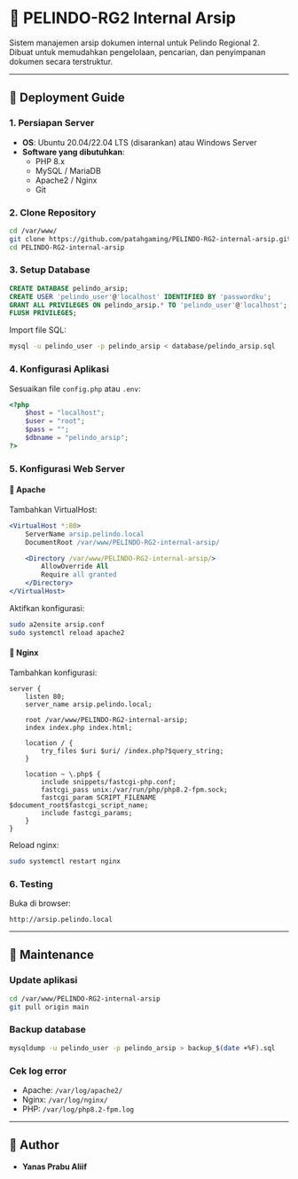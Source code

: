 # 📂 PELINDO-RG2 Internal Arsip

Sistem manajemen arsip dokumen internal untuk Pelindo Regional 2.  
Dibuat untuk memudahkan pengelolaan, pencarian, dan penyimpanan dokumen secara terstruktur.

---

## 🚀 Deployment Guide

### 1. Persiapan Server
- **OS**: Ubuntu 20.04/22.04 LTS (disarankan) atau Windows Server  
- **Software yang dibutuhkan**:
  - PHP 8.x
  - MySQL / MariaDB
  - Apache2 / Nginx
  - Git

### 2. Clone Repository
```bash
cd /var/www/
git clone https://github.com/patahgaming/PELINDO-RG2-internal-arsip.git
cd PELINDO-RG2-internal-arsip
```

### 3. Setup Database
```sql
CREATE DATABASE pelindo_arsip;
CREATE USER 'pelindo_user'@'localhost' IDENTIFIED BY 'passwordku';
GRANT ALL PRIVILEGES ON pelindo_arsip.* TO 'pelindo_user'@'localhost';
FLUSH PRIVILEGES;
```

Import file SQL:
```bash
mysql -u pelindo_user -p pelindo_arsip < database/pelindo_arsip.sql
```

### 4. Konfigurasi Aplikasi
Sesuaikan file `config.php` atau `.env`:
```php
<?php
    $host = "localhost";
    $user = "root";   
    $pass = "";        
    $dbname = "pelindo_arsip";
?>
```

### 5. Konfigurasi Web Server

#### 🔹 Apache
Tambahkan VirtualHost:
```apache
<VirtualHost *:80>
    ServerName arsip.pelindo.local
    DocumentRoot /var/www/PELINDO-RG2-internal-arsip/

    <Directory /var/www/PELINDO-RG2-internal-arsip/>
        AllowOverride All
        Require all granted
    </Directory>
</VirtualHost>
```
Aktifkan konfigurasi:
```bash
sudo a2ensite arsip.conf
sudo systemctl reload apache2
```

#### 🔹 Nginx
Tambahkan konfigurasi:
```nginx
server {
    listen 80;
    server_name arsip.pelindo.local;

    root /var/www/PELINDO-RG2-internal-arsip;
    index index.php index.html;

    location / {
        try_files $uri $uri/ /index.php?$query_string;
    }

    location ~ \.php$ {
        include snippets/fastcgi-php.conf;
        fastcgi_pass unix:/var/run/php/php8.2-fpm.sock;
        fastcgi_param SCRIPT_FILENAME $document_root$fastcgi_script_name;
        include fastcgi_params;
    }
}
```
Reload nginx:
```bash
sudo systemctl restart nginx
```

### 6. Testing
Buka di browser:
```
http://arsip.pelindo.local
```

---

## 🔧 Maintenance

### Update aplikasi
```bash
cd /var/www/PELINDO-RG2-internal-arsip
git pull origin main
```

### Backup database
```bash
mysqldump -u pelindo_user -p pelindo_arsip > backup_$(date +%F).sql
```

### Cek log error
- Apache: `/var/log/apache2/`
- Nginx: `/var/log/nginx/`
- PHP: `/var/log/php8.2-fpm.log`

---

## 👤 Author
- **Yanas Prabu Aliif**
